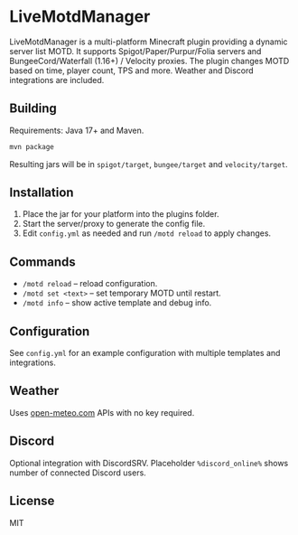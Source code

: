 # LiveMotdManager

LiveMotdManager is a multi-platform Minecraft plugin providing a dynamic server list MOTD. It supports Spigot/Paper/Purpur/Folia servers and BungeeCord/Waterfall (1.16+) / Velocity proxies. The plugin changes MOTD based on time, player count, TPS and more. Weather and Discord integrations are included.

## Building

Requirements: Java 17+ and Maven.

```bash
mvn package
```

Resulting jars will be in `spigot/target`, `bungee/target` and `velocity/target`.

## Installation

1. Place the jar for your platform into the plugins folder.
2. Start the server/proxy to generate the config file.
3. Edit `config.yml` as needed and run `/motd reload` to apply changes.

## Commands

- `/motd reload` – reload configuration.
- `/motd set <text>` – set temporary MOTD until restart.
- `/motd info` – show active template and debug info.

## Configuration

See `config.yml` for an example configuration with multiple templates and integrations.

## Weather

Uses [open-meteo.com](https://open-meteo.com/) APIs with no key required.

## Discord

Optional integration with DiscordSRV. Placeholder `%discord_online%` shows number of connected Discord users.

## License

MIT
